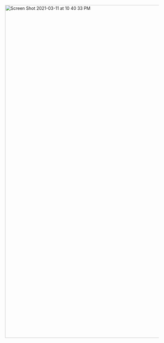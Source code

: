 <img width="1090" alt="Screen Shot 2021-03-11 at 10 40 33 PM" src="https://user-images.githubusercontent.com/41315308/110888768-dee4da00-82ba-11eb-9d12-8c811614ee48.png">

